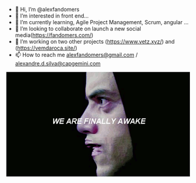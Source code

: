 - 👋 Hi, I’m @alexfandomers
- 👀 I’m interested in front end...
- 🌱 I’m currently learning, Agile Project Management, Scrum, angular ...
- 💞️ I’m looking to collaborate on launch a new social media(https://fandomers.com/)
- 💞️ I’m working on two other projects (https://www.vetz.xyz/) and (https://vemdaroca.site/)
- 📫 How to reach me alexfandomers@gmail.com / alexandre.d.silva@capgemini.com

![Mr-Robot](https://github.com/alexfandomers/alexfandomers/blob/main/206744.gif)
<!---
alexfandomers/alexfandomers is a ✨ special ✨ repository because its `README.md` (this file) appears on your GitHub profile.
You can click the Preview link to take a look at your changes.
--->
